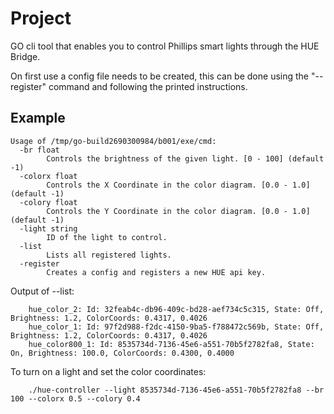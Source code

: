 # Project
GO cli tool that enables you to control Phillips smart lights through the HUE Bridge.

On first use a config file needs to be created, this can be done using the "--register"
command and following the printed instructions.

## Example

```
Usage of /tmp/go-build2690300984/b001/exe/cmd:
  -br float
        Controls the brightness of the given light. [0 - 100] (default -1)
  -colorx float
        Controls the X Coordinate in the color diagram. [0.0 - 1.0] (default -1)
  -colory float
        Controls the Y Coordinate in the color diagram. [0.0 - 1.0] (default -1)
  -light string
        ID of the light to control.
  -list
        Lists all registered lights.
  -register
        Creates a config and registers a new HUE api key.
```

Output of --list:

```
    hue_color_2: Id: 32feab4c-db96-409c-bd28-aef734c5c315, State: Off, Brightness: 1.2, ColorCoords: 0.4317, 0.4026
    hue_color_1: Id: 97f2d988-f2dc-4150-9ba5-f788472c569b, State: Off, Brightness: 1.2, ColorCoords: 0.4317, 0.4026
    hue_color800_1: Id: 8535734d-7136-45e6-a551-70b5f2782fa8, State: On, Brightness: 100.0, ColorCoords: 0.4300, 0.4000
```

To turn on a light and set the color coordinates:

```
    ./hue-controller --light 8535734d-7136-45e6-a551-70b5f2782fa8 --br 100 --colorx 0.5 --colory 0.4
```
